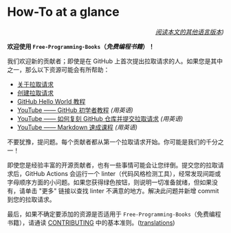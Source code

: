 # How-To at a glance

<div align="right" markdown="1">

*[阅读本文的其他语言版本](../README.md#translations))*

</div>

**欢迎使用 `Free-Programming-Books`（*免费编程书籍*）！**

我们欢迎新的贡献者；即使是在 GitHub 上首次提出拉取请求的人。如果您是其中之一，那么以下资源可能会有所帮助：

* [关于拉取请求](https://docs.github.com/cn/pull-requests/collaborating-with-pull-requests/proposing-changes-to-your-work-with-pull-requests/about-pull-requests)
* [创建拉取请求](https://docs.github.com/cn/pull-requests/collaborating-with-pull-requests/proposing-changes-to-your-work-with-pull-requests/creating-a-pull-request)
* [GitHub Hello World 教程](https://docs.github.com/cn/get-started/quickstart/hello-world)
* [YouTube —— GitHub 初学者教程](https://www.youtube.com/watch?v=0fKg7e37bQE) *(用英语)*
* [YouTube —— 如何复刻 GitHub 仓库并提交拉取请求](https://www.youtube.com/watch?v=G1I3HF4YWEw) *(用英语)*
* [YouTube —— Markdown 速成课程](https://www.youtube.com/watch?v=HUBNt18RFbo) *(用英语)*


不要犹豫，提问题。每个贡献者都从第一个拉取请求开始。你可能是我们的千分之一！

即使您是经验丰富的开源贡献者，也有一些事情可能会让您绊倒。提交您的拉取请求后，GitHub Actions 会运行一个 linter（代码风格检测工具），经常发现间距或字母顺序方面的小问题。如果您获得绿色按钮，则说明一切准备就绪，但如果没有，请单击 "更多" 链接以查找 linter 不满意的地方。解决此问题并新增 commit 到您的拉取请求。

最后，如果不确定要添加的资源是否适用于 `Free-Programming-Books`（免费编程书籍），请通读 [CONTRIBUTING](CONTRIBUTING-zh.md) 中的基本准则。([translations](../README.md#translations))
